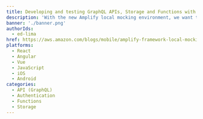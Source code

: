 ```yaml
---
title: Developing and testing GraphQL APIs, Storage and Functions with Amplify Framework Local Mocking features
description: 'With the new Amplify local mocking environment, we want to deliver a great experience to developers using the Amplify Framework. Now you can quickly spin up local resources, test, prototype, debug and generate code with open source tools, work on the front-end and create your fullstack serverless application with GraphQL APIs, Serverless functions, NoSQL databases and object storage in no time. '
banner: './banner.png'
authorIds:
  - ed-lima
href: https://aws.amazon.com/blogs/mobile/amplify-framework-local-mocking/
platforms:
  - React
  - Angular
  - Vue
  - JavaScript
  - iOS
  - Android
categories:
  - API (GraphQL)
  - Authentication
  - Functions
  - Storage
---
```

